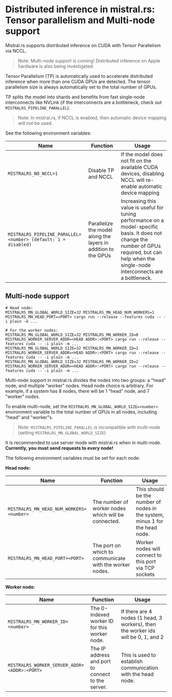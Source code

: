 # Distributed inference in mistral.rs: Tensor parallelism and Multi-node support

Mistral.rs supports distributed inference on CUDA with Tensor Parallelism via NCCL.

> Note: Multi-node support is coming! Distributed inference on Apple hardware is also being investigated.

Tensor Parallelism (TP) is automatically used to accelerate distributed inference when more than one CUDA GPUs are detected. The tensor parallelism size is always automatically set to the total number of GPUs.

TP splits the model into shards and benefits from fast single-node interconnects like NVLink (if the interconnects are a bottleneck, check out `MISTRALRS_PIPELINE_PARALLEL`).

> Note: In mistral.rs, if NCCL is enabled, then automatic device mapping *will not* be used.

See the following environment variables:

|Name|Function|Usage|
|--|--|--|
|`MISTRALRS_NO_NCCL=1`|Disable TP and NCCL|If the model does not fit on the available CUDA devices, disabling NCCL will re-enable automatic device mapping|
|`MISTRALRS_PIPELINE_PARALLEL=<number> (default: 1 = disabled)`|Parallelize the model along the layers in addition to the GPUs|Increasing this value is useful for tuning performance on a model-specific basis. It does not change the number of GPUs required, but can help when the single-node interconnects are a bottleneck.|

## Multi-node support

```
# Head node:
MISTRALRS_MN_GLOBAL_WORLD_SIZE=32 MISTRALRS_MN_HEAD_NUM_WORKERS=1 MISTRALRS_MN_HEAD_PORT=<PORT> cargo run --release --features cuda -- -i plain -m ...

# For the worker nodes:
MISTRALRS_MN_GLOBAL_WORLD_SIZE=32 MISTRALRS_MN_WORKER_ID=0 MISTRALRS_WORKER_SERVER_ADDR=<HEAD ADDR>:<PORT> cargo run --release --features cuda -- -i plain -m ...
MISTRALRS_MN_GLOBAL_WORLD_SIZE=32 MISTRALRS_MN_WORKER_ID=1 MISTRALRS_WORKER_SERVER_ADDR=<HEAD ADDR>:<PORT> cargo run --release --features cuda -- -i plain -m ...
MISTRALRS_MN_GLOBAL_WORLD_SIZE=32 MISTRALRS_MN_WORKER_ID=2 MISTRALRS_WORKER_SERVER_ADDR=<HEAD ADDR>:<PORT> cargo run --release --features cuda -- -i plain -m ...
```

Multi-node support in mistral.rs divides the nodes into two groups: a "head" node, and multiple "worker" nodes. Head node choice is arbitrary.
For example, if a system has 8 nodes, there will be 1 "head" node, and 7 "worker" nodes. 

To enable multi-node, set the `MISTRALRS_MN_GLOBAL_WORLD_SIZE=<number>` environment variable to the total number of GPUs in all nodes, including "head" and "worker"s.

> Note: `MISTRALRS_PIPELINE_PARALLEL` is incompatible with multi-node (setting `MISTRALRS_MN_GLOBAL_WORLD_SIZE`)

It is recommended to use server mode with mistral.rs when in multi-node. **Currently, you must send requests to every node!**

The following environment variables must be set for each node:

**Head node:**

|Name|Function|Usage|
|--|--|--|
|`MISTRALRS_MN_HEAD_NUM_WORKERS=<number>`|The number of worker nodes which will be connected.|This should be the number of nodes in the system, minus 1 for the head node.|
|`MISTRALRS_MN_HEAD_PORT=<PORT>`|The port on which to communicate with the worker nodes.|Worker nodes will connect to this port via TCP sockets|

**Worker node:**

|Name|Function|Usage|
|--|--|--|
|`MISTRALRS_MN_WORKER_ID=<number>`|The 0-indexed worker ID for this worker node.|If there are 4 nodes (1 head, 3 workers), then the worker ids will be 0, 1, and 2|
|`MISTRALRS_WORKER_SERVER_ADDR=<ADDR>:<PORT>`|The IP address and port to connect to the server.|This is used to establish communication with the head node.|
